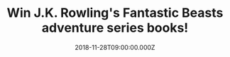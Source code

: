 ---
campaign-uuid: "c-3cff90f9-dc8f-485a-836f-197c7ec94a42"
type: "Competition"
category: "Gifts"
date: "2018-11-28T09:00:00.000Z"
end-date: "2018-12-28T23:59:00.000Z"
disable-form: false
is_promoted: false
has_entry_page: true
title: "Win J.K. Rowling's Fantastic Beasts adventure series books!"
competition-description: "<p>Calling all Harry Potter and J.K Rowling fans! We have\
  \ managed to get in our hands the Fantastic Beasts adventure series books: The Fantastic\
  \ Beasts and Where To Find Them & The Crimes of Grindelwal to one of our lucky members!</p>\n\
  <p>J.K. Rowling is the author of the bestselling Harry Potter series of seven books,\
  \ which have sold over 450 million copies worldwide, are distributed in more than\
  \ 200 territories, translated into 74 languages, and have been turned into eight\
  \ blockbuster films!</p>\n<p>Now the adventure continues with the Fantastic Beasts\
  \ series book… Want them? Click below for a chance to win!</p>\n"
hero-header: "Win J.K. Rowling's Fantastic Beasts adventure series books!"
terms-confirmation: "N/A"
banner-img: "https://assets.expresslyapp.com/asset-b71c99f4-0d23-4afa-8606-c52381adcaef.jpg"
logo-left-href: "http://club.expressly.io"
logo-left-image: "https://assets.expresslyapp.com/asset-5083b5ba-246b-4f3d-ac12-ccb8be9f331f.jpg"
logo-left-title: "Expressly Club"
bg-image-hero: "https://assets.expresslyapp.com/asset-5b934bc3-9a3b-4c13-851e-fa671283592c.jpg"
bg-image-first: "https://assets.expresslyapp.com/asset-b7e377ea-301d-477e-a059-9305779f3afe.jpg"
section1-content: "<p> J.K. Rowling invites you to explore a new era of the Wizarding\
  \ World… Fantastic Beasts and Where to Find Them marks the screenwriting debut of\
  \ J.K. Rowling. Featuring a cast of remarkable characters, this is epic, adventure-packed\
  \ storytelling at its very best. </p>\n<p>The Crimes of Grindelwal it’s the second\
  \ original screenplay from J.K. Rowling, expands on earlier events that helped shaped\
  \ the wizarding world, with some surprising nods to the Harry Potter stories that\
  \ will delight fans of both the books and films.</p> \n<p>J.K. Rowling invites you\
  \ to explore a new era of the Wizarding World with her Fantastic Beasts adventure\
  \ series book. If you can’t wait to read her two best-sellers, enter the form below\
  \ and they could be coming home with you! Good luck!</p>\n"
entry-title: "Win J.K. Rowling's Fantastic Beasts adventure series books!"
entry-content: "<p>Enter the draw to win  J.K. Rowling's Fantastic Beasts adventure\
  \ series books before 23:59 on 28th of December 2018.</p>\n"
has-winner: false
prize-description: "J.K. Rowling's Fantastic Beasts adventure series books:The Fantastic\
  \ Beasts and Where To Find Them & The Crimes of Grindelwal."
special-conditions: "Multiple entries are allowed up to one every day.\r\nThis competition\
  \ is also available on: https://aaa.nme.com/competitions/little-fantastic-beasts-adventure-series-books"
country-restrictions:
- "GB"
---